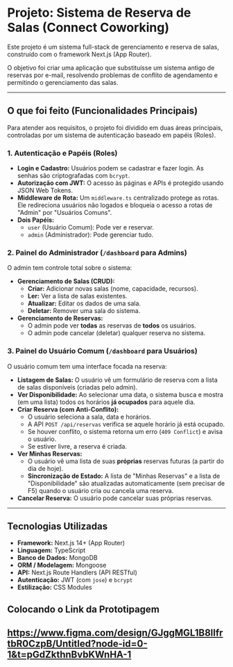 # Projeto: Sistema de Reserva de Salas (Connect Coworking)

Este projeto é um sistema full-stack de gerenciamento e reserva de salas, construído com o framework Next.js (App Router).

O objetivo foi criar uma aplicação que substituísse um sistema antigo de reservas por e-mail, resolvendo problemas de conflito de agendamento e permitindo o gerenciamento das salas.

---

## O que foi feito (Funcionalidades Principais)

Para atender aos requisitos, o projeto foi dividido em duas áreas principais, controladas por um sistema de autenticação baseado em papéis (Roles).

### 1. Autenticação e Papéis (Roles)

* **Login e Cadastro:** Usuários podem se cadastrar e fazer login. As senhas são criptografadas com `bcrypt`.
* **Autorização com JWT:** O acesso às páginas e APIs é protegido usando JSON Web Tokens.
* **Middleware de Rota:** Um `middleware.ts` centralizado protege as rotas. Ele redireciona usuários não logados e bloqueia o acesso a rotas de "Admin" por "Usuários Comuns".
* **Dois Papéis:**
    * `user` (Usuário Comum): Pode ver e reservar.
    * `admin` (Administrador): Pode gerenciar tudo.

### 2. Painel do Administrador (`/dashboard` para Admins)

O admin tem controle total sobre o sistema:

* **Gerenciamento de Salas (CRUD):**
    * **Criar:** Adicionar novas salas (nome, capacidade, recursos).
    * **Ler:** Ver a lista de salas existentes.
    * **Atualizar:** Editar os dados de uma sala.
    * **Deletar:** Remover uma sala do sistema.
* **Gerenciamento de Reservas:**
    * O admin pode ver **todas** as reservas de **todos** os usuários.
    * O admin pode cancelar (deletar) qualquer reserva no sistema.

### 3. Painel do Usuário Comum (`/dashboard` para Usuários)

O usuário comum tem uma interface focada na reserva:

* **Listagem de Salas:** O usuário vê um formulário de reserva com a lista de salas disponíveis (criadas pelo admin).
* **Ver Disponibilidade:** Ao selecionar uma data, o sistema busca e mostra (em uma lista) todos os horários **já ocupados** para aquele dia.
* **Criar Reserva (com Anti-Conflito):**
    * O usuário seleciona a sala, data e horários.
    * A API `POST /api/reservas` verifica se aquele horário já está ocupado.
    * Se houver conflito, o sistema retorna um erro (`409 Conflict`) e avisa o usuário.
    * Se estiver livre, a reserva é criada.
* **Ver Minhas Reservas:**
    * O usuário vê uma lista de suas **próprias** reservas futuras (a partir do dia de hoje).
    * **Sincronização de Estado:** A lista de "Minhas Reservas" e a lista de "Disponibilidade" são atualizadas automaticamente (sem precisar de F5) quando o usuário cria ou cancela uma reserva.
* **Cancelar Reserva:** O usuário pode cancelar suas próprias reservas.

---

## Tecnologias Utilizadas

* **Framework:** Next.js 14+ (App Router)
* **Linguagem:** TypeScript
* **Banco de Dados:** MongoDB
* **ORM / Modelagem:** Mongoose
* **API:** Next.js Route Handlers (API RESTful)
* **Autenticação:** JWT (com `jose`) e `bcrypt`
* **Estilização:** CSS Modules

## Colocando o Link da Prototipagem

## https://www.figma.com/design/GJggMGL1B8lIfrtbR0CzpB/Untitled?node-id=0-1&t=pGdZkthnBvbKWnHA-1